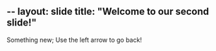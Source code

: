 --
layout: slide
title: "Welcome to our second slide!"
---
Something new;
Use the left arrow to go back!
